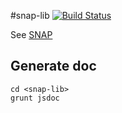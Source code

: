 #snap-lib [![Build Status](https://travis-ci.org/Bornholm/snap-lib.png?branch=develop)](https://travis-ci.org/Bornholm/snap-lib)

See [SNAP](https://github.com/Bornholm/snap)

## Generate doc

```
cd <snap-lib>
grunt jsdoc
```
